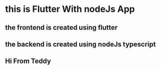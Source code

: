 # this is Flutter With nodeJs App

## the frontend is created using flutter

## the backend is created using nodeJs typescript

## Hi From Teddy

